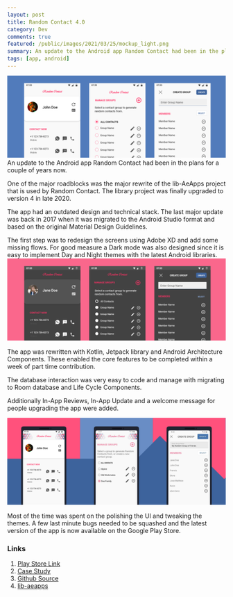 ```yaml
---
layout: post
title: Random Contact 4.0
category: Dev
comments: true
featured: /public/images/2021/03/25/mockup_light.png
summary: An update to the Android app Random Contact had been in the plans for a couple of years now. 
tags: [app, android]
---
```

![Random Contact Redesign](/public/images/2021/03/25/mockup_light.png)
An update to the Android app Random Contact had been in the plans for a couple of years now. 

One of the major roadblocks was the major rewrite of the lib-AeApps project that is used by Random Contact. The library project was finally upgraded to version 4 in late 2020.

<!-- more -->

The app had an outdated design and technical stack. The last major update was back in 2017 when it was migrated to the Android Studio format and based on the original Material Design Guidelines.

The first step was to redesign the screens using Adobe XD and add some missing flows. For good measure a Dark mode was also designed since it is easy to implement Day and Night themes with the latest Android libraries. 
![Dark Mode mockup](/public/images/2021/03/25/mockup_dark.png)

The app was rewritten with Kotlin, Jetpack library and Android Architecture Components. These enabled the core features to be completed within a week of part time contribution. 

The database interaction was very easy to code and manage with migrating to Room database and Life Cycle Components.

Additionally In-App Reviews, In-App Update and a welcome message for people upgrading the app were added. 

![Promotional Screenshots](/public/images/2021/03/25/promotional.png)

Most of the time was spent on the polishing the UI and tweaking the themes. A few last minute bugs needed to be squashed and the latest version of the app is now available on the Google Play Store.

### Links
1. [Play Store Link](https://play.google.com/store/apps/details?id=com.ae.apps.randomcontact)
2. [Case Study](https://ae-app-labs.github.io/case-studies/random-contact)
3. [Github Source](https://github.com/midhunhk/random-contact)
4. [lib-aeapps](https://midhunhk.github.io/dev/2018/09/21/announcing-lib-ae-apps-4/)